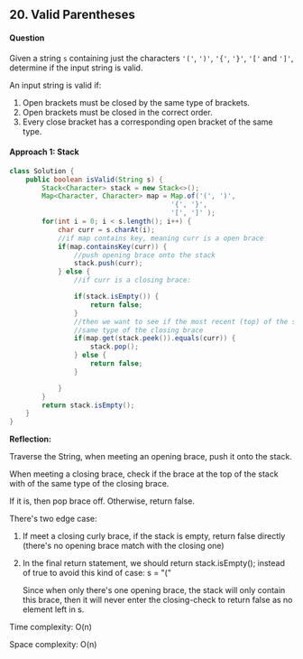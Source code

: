 ## 20. Valid Parentheses

#### Question

Given a string `s` containing just the characters `'('`, `')'`, `'{'`, `'}'`, `'['` and `']'`, determine if the input string is valid.

An input string is valid if:

1. Open brackets must be closed by the same type of brackets.
2. Open brackets must be closed in the correct order.
3. Every close bracket has a corresponding open bracket of the same type.



#### Approach 1: Stack

```java
class Solution {
    public boolean isValid(String s) {
        Stack<Character> stack = new Stack<>();
        Map<Character, Character> map = Map.of('(', ')',
                                        '{', '}',
                                        '[', ']' );
        for(int i = 0; i < s.length(); i++) {
            char curr = s.charAt(i);
            //if map contains key, meaning curr is a open brace
            if(map.containsKey(curr)) {
                //push opening brace onto the stack
                stack.push(curr);
            } else {
                //if curr is a closing brace:

                if(stack.isEmpty()) {
                    return false;
                }
                //then we want to see if the most recent (top) of the stack is 
                //same type of the closing brace
                if(map.get(stack.peek()).equals(curr)) {
                    stack.pop();
                } else {
                    return false;
                }

            }
        }
        return stack.isEmpty();
    }
}
```

**Reflection:**

Traverse the String, when meeting an opening brace, push it onto the stack. 

When meeting a closing brace, check if the brace at the top of the stack with of the same type of the closing brace.

If it is, then pop brace off. Otherwise, return false.

There's two edge case:

  1. If meet a closing curly brace, if the stack is empty, return false directly (there's no opening brace 			match with the closing one)

  2. In the final return statement, we should return stack.isEmpty(); instead of true to avoid this kind of case: s = "("

     Since when only there's one opening brace, the stack will only contain this brace, then it will never enter the closing-check to return false as no element left in s.

Time complexity: O(n)

Space complexity: O(n)


